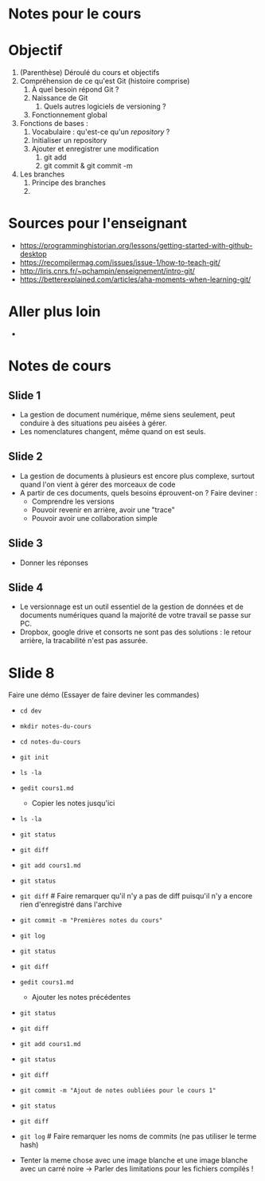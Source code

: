 Notes pour le cours
===================

# Objectif

1. (Parenthèse) Déroulé du cours et objectifs
1. Compréhension de ce qu'est Git (histoire comprise)
	1. À quel besoin répond Git ?
	2. Naissance de Git
		1. Quels autres logiciels de versioning ?
	3. Fonctionnement global
2. Fonctions de bases :
	1. Vocabulaire : qu'est-ce qu'un *repository* ?
	2. Initialiser un repository
	3. Ajouter et enregistrer une modification
		1. git add
		2. git commit & git commit -m
3. Les branches
	1. Principe des branches
	2. 


# Sources pour l'enseignant

- https://programminghistorian.org/lessons/getting-started-with-github-desktop
- https://recompilermag.com/issues/issue-1/how-to-teach-git/
- http://liris.cnrs.fr/~pchampin/enseignement/intro-git/
- https://betterexplained.com/articles/aha-moments-when-learning-git/

# Aller plus loin

- 

# Notes de cours

## Slide 1

- La gestion de document numérique, même siens seulement, peut conduire à des situations peu aisées à gérer.
- Les nomenclatures changent, même quand on est seuls. 

## Slide 2

- La gestion de documents à plusieurs est encore plus complexe, surtout quand l'on vient à gérer des morceaux de code
- A partir de ces documents, quels besoins éprouvent-on ? Faire deviner :
	- Comprendre les versions
	- Pouvoir revenir en arrière, avoir une "trace"
	- Pouvoir avoir une collaboration simple

## Slide 3

- Donner les réponses

## Slide 4

- Le versionnage est un outil essentiel de la gestion de données et de documents numériques quand la majorité de votre travail se passe sur PC.
- Dropbox, google drive et consorts ne sont pas des solutions : le retour arrière, la tracabilité n'est pas assurée.

# Slide 8

Faire une démo (Essayer de faire deviner les commandes)

- `cd dev`
- `mkdir notes-du-cours`
- `cd notes-du-cours`
- `git init`
- `ls -la`
- `gedit cours1.md`
	- Copier les notes jusqu'ici
- `ls -la`
- `git status`
- `git diff`
- `git add cours1.md`
- `git status`
- `git diff` # Faire remarquer qu'il n'y a pas de diff puisqu'il n'y a encore rien d'enregistré dans l'archive
- `git commit -m "Premières notes du cours"`
- `git log`
- `git status`
- `git diff`
- `gedit cours1.md`
	- Ajouter les notes précédentes
- `git status`
- `git diff`
- `git add cours1.md`
- `git status`
- `git diff`
- `git commit -m "Ajout de notes oubliées pour le cours 1"`
- `git status`
- `git diff`
- `git log` # Faire remarquer les noms de commits (ne pas utiliser le terme hash)

- Tenter la meme chose avec une image blanche et une image blanche avec un carré noire
		-> Parler des limitations pour les fichiers compilés !